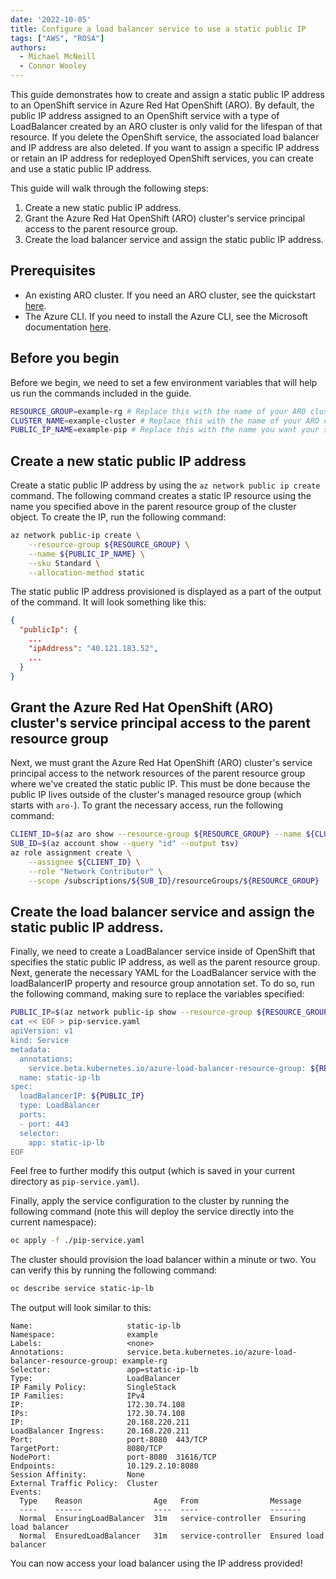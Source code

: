 ```yaml
---
date: '2022-10-05'
title: Configure a load balancer service to use a static public IP
tags: ["AWS", "ROSA"]
authors:
  - Michael McNeill
  - Connor Wooley
---
```


This guide demonstrates how to create and assign a static public IP address to an OpenShift service in Azure Red Hat OpenShift (ARO). By default, the public IP address assigned to an OpenShift service with a type of LoadBalancer created by an ARO cluster is only valid for the lifespan of that resource. If you delete the OpenShift service, the associated load balancer and IP address are also deleted. If you want to assign a specific IP address or retain an IP address for redeployed OpenShift services, you can create and use a static public IP address.

This guide will walk through the following steps:

1. Create a new static public IP address.
2. Grant the Azure Red Hat OpenShift (ARO) cluster's service principal access to the parent resource group.
3. Create the load balancer service and assign the static public IP address.

## Prerequisites

- An existing ARO cluster. If you need an ARO cluster, see the quickstart [here](https://mobb.ninja/docs/quickstart-aro.html).
- The Azure CLI. If you need to install the Azure CLI, see the Microsoft documentation [here](https://learn.microsoft.com/en-us/cli/azure/install-azure-cli).

## Before you begin

Before we begin, we need to set a few environment variables that will help us run the commands included in the guide.

```bash
RESOURCE_GROUP=example-rg # Replace this with the name of your ARO cluster's resource group
CLUSTER_NAME=example-cluster # Replace this with the name of your ARO cluster
PUBLIC_IP_NAME=example-pip # Replace this with the name you want your static public IP to have
```

## Create a new static public IP address

Create a static public IP address by using the `az network public ip create` command. The following command creates a static IP resource using the name you specified above in the parent resource group of the cluster object. To create the IP, run the following command:

```bash
az network public-ip create \
    --resource-group ${RESOURCE_GROUP} \
    --name ${PUBLIC_IP_NAME} \
    --sku Standard \
    --allocation-method static
```

The static public IP address provisioned is displayed as a part of the output of the command. It will look something like this:

```json
{
  "publicIp": {
    ...
    "ipAddress": "40.121.183.52",
    ...
  }
}
```

## Grant the Azure Red Hat OpenShift (ARO) cluster's service principal access to the parent resource group

Next, we must grant the Azure Red Hat OpenShift (ARO) cluster's service principal access to the network resources of the parent resource group where we've created the static public IP. This must be done because the public IP lives outside of the cluster's managed resource group (which starts with `aro-`). To grant the necessary access, run the following command:

```bash
CLIENT_ID=$(az aro show --resource-group ${RESOURCE_GROUP} --name ${CLUSTER_NAME} --query "servicePrincipalProfile.clientId" --output tsv)
SUB_ID=$(az account show --query "id" --output tsv)
az role assignment create \
    --assignee ${CLIENT_ID} \
    --role "Network Contributor" \
    --scope /subscriptions/${SUB_ID}/resourceGroups/${RESOURCE_GROUP}
```

## Create the load balancer service and assign the static public IP address.

Finally, we need to create a LoadBalancer service inside of OpenShift that specifies the static public IP address, as well as the parent resource group. Next, generate the necessary YAML for the LoadBalancer service with the loadBalancerIP property and resource group annotation set. To do so, run the following command, making sure to replace the variables specified:

```bash
PUBLIC_IP=$(az network public-ip show --resource-group ${RESOURCE_GROUP} --name ${PUBLIC_IP_NAME} --query ipAddress --output tsv)
cat << EOF > pip-service.yaml
apiVersion: v1
kind: Service
metadata:
  annotations:
    service.beta.kubernetes.io/azure-load-balancer-resource-group: ${RESOURCE_GROUP}
  name: static-ip-lb
spec:
  loadBalancerIP: ${PUBLIC_IP}
  type: LoadBalancer
  ports:
  - port: 443
  selector:
    app: static-ip-lb
EOF
```

Feel free to further modify this output (which is saved in your current directory as `pip-service.yaml`).

Finally, apply the service configuration to the cluster by running the following command (note this will deploy the service directly into the current namespace):

```bash
oc apply -f ./pip-service.yaml
```

The cluster should provision the load balancer within a minute or two. You can verify this by running the following command:

```bash
oc describe service static-ip-lb
```

The output will look similar to this:

```
Name:                     static-ip-lb
Namespace:                example
Labels:                   <none>
Annotations:              service.beta.kubernetes.io/azure-load-balancer-resource-group: example-rg
Selector:                 app=static-ip-lb
Type:                     LoadBalancer
IP Family Policy:         SingleStack
IP Families:              IPv4
IP:                       172.30.74.108
IPs:                      172.30.74.108
IP:                       20.168.220.211
LoadBalancer Ingress:     20.168.220.211
Port:                     port-8080  443/TCP
TargetPort:               8080/TCP
NodePort:                 port-8080  31616/TCP
Endpoints:                10.129.2.10:8080
Session Affinity:         None
External Traffic Policy:  Cluster
Events:
  Type    Reason                Age   From                Message
  ----    ------                ----  ----                -------
  Normal  EnsuringLoadBalancer  31m   service-controller  Ensuring load balancer
  Normal  EnsuredLoadBalancer   31m   service-controller  Ensured load balancer
```

You can now access your load balancer using the IP address provided!

